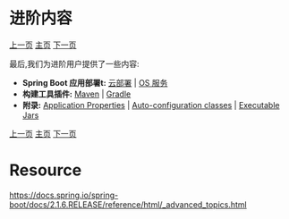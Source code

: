 # 进阶内容







[上一页](https://github.com/LeonChen1024/Spring-Reference-Doc-Translation/blob/master/Spring-Boot/Part-I-Spring-Boot-Documentation/6-Moving-to-Production.md)                                											[主页](https://github.com/LeonChen1024/Spring-Reference-Doc-Translation/tree/master/Spring-Boot)																				[下一页](https://github.com/LeonChen1024/Spring-Reference-Doc-Translation/blob/master/Spring-Boot/Part-II-Getting-Started/Part-II-Getting-Started.md)             





最后,我们为进阶用户提供了一些内容:

- **Spring Boot 应用部署t:** [云部署](https://docs.spring.io/spring-boot/docs/2.1.6.RELEASE/reference/html/cloud-deployment.html) | [OS 服务](https://docs.spring.io/spring-boot/docs/2.1.6.RELEASE/reference/html/deployment-install.html#deployment-service)
- **构建工具插件:** [Maven](https://docs.spring.io/spring-boot/docs/2.1.6.RELEASE/reference/html/build-tool-plugins-maven-plugin.html) | [Gradle](https://docs.spring.io/spring-boot/docs/2.1.6.RELEASE/reference/html/build-tool-plugins-gradle-plugin.html) 
- **附录:** [Application Properties](https://docs.spring.io/spring-boot/docs/2.1.6.RELEASE/reference/html/common-application-properties.html) | [Auto-configuration classes](https://docs.spring.io/spring-boot/docs/2.1.6.RELEASE/reference/html/auto-configuration-classes.html) | [Executable Jars](https://docs.spring.io/spring-boot/docs/2.1.6.RELEASE/reference/html/executable-jar.html)







[上一页](https://github.com/LeonChen1024/Spring-Reference-Doc-Translation/blob/master/Spring-Boot/Part-I-Spring-Boot-Documentation/6-Moving-to-Production.md)                                											[主页](https://github.com/LeonChen1024/Spring-Reference-Doc-Translation/tree/master/Spring-Boot)																				[下一页](https://github.com/LeonChen1024/Spring-Reference-Doc-Translation/blob/master/Spring-Boot/Part-II-Getting-Started/Part-II-Getting-Started.md)             



# Resource

https://docs.spring.io/spring-boot/docs/2.1.6.RELEASE/reference/html/_advanced_topics.html